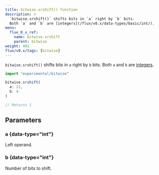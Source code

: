 ```yaml
---
title: bitwise.srshift() function
description: >
  `bitwise.srshift()` shifts bits in `a` right by `b` bits.
  Both `a` and `b` are [integers](/flux/v0.x/data-types/basic/int/).
menu:
  flux_0_x_ref:
    name: bitwise.srshift
    parent: bitwise
weight: 401
flux/v0.x/tags: [bitwise]
---
```


`bitwise.srshift()` shifts bits in `a` right by `b` bits.
Both `a` and `b` are [integers](/flux/v0.x/data-types/basic/int/).

```js
import "experimental/bitwise"

bitwise.srshift(
  a: 21,
  b: 4
)

// Returns 1
```

## Parameters

### a {data-type="int"}
Left operand.

### b {data-type="int"}
Number of bits to shift.